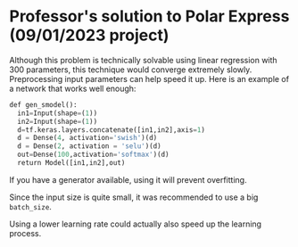 # Professor's solution to Polar Express (09/01/2023 project)

Although this problem is technically solvable using linear regression with
300 parameters, this technique would converge extremely slowly. Preprocessing
input parameters can help speed it up. Here is an example of a network that
works well enough:

```python
def gen_smodel():  
  in1=Input(shape=(1))
  in2=Input(shape=(1))
  d=tf.keras.layers.concatenate([in1,in2],axis=1)
  d = Dense(4, activation='swish')(d)
  d = Dense(2, activation = 'selu')(d)
  out=Dense(100,activation='softmax')(d)
  return Model([in1,in2],out)
```

If you have a generator available, using it will prevent overfitting.

Since the input size is quite small, it was recommended to use a big
`batch_size`.

Using a lower learning rate could actually also speed up the learning process.
